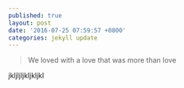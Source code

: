 ```yaml
---
published: true
layout: post
date: '2016-07-25 07:59:57 +0800'
categories: jekyll update
---
```

> We loved with a love that was more than love

jkljljljkljkljkl